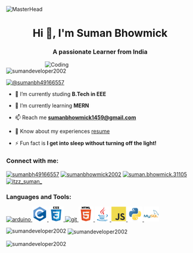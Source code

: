 ![MasterHead](https://camo.githubusercontent.com/127298714375cc05adb5cba46747c271a69d0a7208954d5db93650ba2f5b34ce/68747470733a2f2f6d69722d73332d63646e2d63662e626568616e63652e6e65742f70726f6a6563745f6d6f64756c65732f6d61785f313230302f37393733313536383039373539392e356235306263613437373733352e6a7067)
<h1 align="center">Hi 👋, I'm Suman Bhowmick</h1>
<h3 align="center">A passionate Learner from India</h3>
<img align="right" alt="Coding" width="400" src="https://miro.medium.com/max/1360/0*7Q3yvSIv_t0ioJ-Z.gif">
<p align="left"> <img src="https://komarev.com/ghpvc/?username=sumandeveloper2002&label=Profile%20views&color=0e75b6&style=flat" alt="sumandeveloper2002" /> </p>

<p align="left"> <a href="https://twitter.com/@sumanbh49166557" target="blank"><img src="https://img.shields.io/twitter/follow/@sumanbh49166557?logo=twitter&style=for-the-badge" alt="@sumanbh49166557" /></a> </p>


- 🔭 I’m currently studing **B.Tech in EEE**

- 🌱 I’m currently learning **MERN**

- 📫 Reach me **sumanbhowmick1459@gmail.com**

- 📄 Know about my experiences [resume](https://drive.google.com/file/d/1L8l7RMVKrfoYSCqNzX5zzn3RJ35a1lBu/view?usp=drive_link)

- ⚡ Fun fact is **I get into sleep without turning off the light!**

<h3 align="left">Connect with me:</h3>
<p align="left">
<a href="https://twitter.com/sumanbh49166557" target="blank"><img align="center" src="https://raw.githubusercontent.com/rahuldkjain/github-profile-readme-generator/master/src/images/icons/Social/twitter.svg" alt="sumanbh49166557" height="30" width="40" /></a>
<a href="https://linkedin.com/in/sumanbhowmick2002" target="blank"><img align="center" src="https://raw.githubusercontent.com/rahuldkjain/github-profile-readme-generator/master/src/images/icons/Social/linked-in-alt.svg" alt="sumanbhowmick2002" height="30" width="40" /></a>
<a href="https://fb.com/suman.bhowmick.31105" target="blank"><img align="center" src="https://raw.githubusercontent.com/rahuldkjain/github-profile-readme-generator/master/src/images/icons/Social/facebook.svg" alt="suman.bhowmick.31105" height="30" width="40" /></a>
<a href="https://instagram.com/itzz_suman_" target="blank"><img align="center" src="https://raw.githubusercontent.com/rahuldkjain/github-profile-readme-generator/master/src/images/icons/Social/instagram.svg" alt="itzz_suman_" height="30" width="40" /></a>
</p>

<h3 align="left">Languages and Tools:</h3>
<p align="left"> <a href="https://www.arduino.cc/" target="_blank" rel="noreferrer"> <img src="https://cdn.worldvectorlogo.com/logos/arduino-1.svg" alt="arduino" width="40" height="40"/> </a> <a href="https://www.cprogramming.com/" target="_blank" rel="noreferrer"> <img src="https://raw.githubusercontent.com/devicons/devicon/master/icons/c/c-original.svg" alt="c" width="40" height="40"/> </a> <a href="https://www.w3schools.com/css/" target="_blank" rel="noreferrer"> <img src="https://raw.githubusercontent.com/devicons/devicon/master/icons/css3/css3-original-wordmark.svg" alt="css3" width="40" height="40"/> </a> <a href="https://git-scm.com/" target="_blank" rel="noreferrer"> <img src="https://www.vectorlogo.zone/logos/git-scm/git-scm-icon.svg" alt="git" width="40" height="40"/> </a> <a href="https://www.w3.org/html/" target="_blank" rel="noreferrer"> <img src="https://raw.githubusercontent.com/devicons/devicon/master/icons/html5/html5-original-wordmark.svg" alt="html5" width="40" height="40"/> </a> <a href="https://www.java.com" target="_blank" rel="noreferrer"> <img src="https://raw.githubusercontent.com/devicons/devicon/master/icons/java/java-original.svg" alt="java" width="40" height="40"/> </a> <a href="https://developer.mozilla.org/en-US/docs/Web/JavaScript" target="_blank" rel="noreferrer"> <img src="https://raw.githubusercontent.com/devicons/devicon/master/icons/javascript/javascript-original.svg" alt="javascript" width="40" height="40"/> </a> <a href="https://www.python.org" target="_blank" rel="noreferrer"> <img src="https://raw.githubusercontent.com/devicons/devicon/master/icons/python/python-original.svg" alt="python" width="40" height="40"/> </a> <a href="https://www.mysql.com/" target="_blank" rel="noreferrer"> <img src="https://raw.githubusercontent.com/devicons/devicon/master/icons/mysql/mysql-original-wordmark.svg" alt="mysql" width="40" height="40"/> </a> </p>

<p><img align="left" src="https://github-readme-stats.vercel.app/api/top-langs?username=sumandeveloper2002&show_icons=true&locale=en&layout=compact" alt="sumandeveloper2002" /></p>

<p>&nbsp;<img align="center" src="https://github-readme-stats.vercel.app/api?username=sumandeveloper2002&show_icons=true&locale=en" alt="sumandeveloper2002" /></p>

<p><img align="center" src="https://github-readme-streak-stats.herokuapp.com/?user=sumandeveloper2002&" alt="sumandeveloper2002" /></p>
